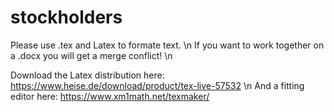 # stockholders

Please use .tex and Latex to formate text. \n
If you want to work together on a .docx you will get a merge conflict! \n

Download the Latex distribution here: https://www.heise.de/download/product/tex-live-57532 \n
And a fitting editor here: https://www.xm1math.net/texmaker/
